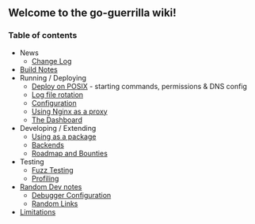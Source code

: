 ## Welcome to the go-guerrilla wiki!

### Table of contents

- News
   - [Change Log](https://github.com/flashmob/go-guerrilla/wiki/Change-Log)
- [Build Notes](https://github.com/flashmob/go-guerrilla/wiki/Build-Notes)
- Running / Deploying
   - [Deploy on POSIX](https://github.com/flashmob/go-guerrilla/wiki/Deploying-on-a-POSIX-system) - starting commands, permissions & DNS config
   - [Log file rotation](https://github.com/flashmob/go-guerrilla/wiki/Automatic-log-file-management-with-logrotate)
   - [Configuration](https://github.com/flashmob/go-guerrilla/wiki/Configuration)
   - [Using Nginx as a proxy](https://github.com/flashmob/go-guerrilla/wiki/Using-Nginx-as-a-proxy)
   - [The Dashboard](https://github.com/flashmob/go-guerrilla/wiki/The-Dashboard)
- Developing / Extending
   - [Using as a package](https://github.com/flashmob/go-guerrilla/wiki/API-&-Using-as-a-package)
   - [Backends](https://github.com/flashmob/go-guerrilla/wiki/Backends,-configuring-and-extending)
   - [Roadmap and Bounties](https://github.com/flashmob/go-guerrilla/wiki/Roadmap-and-Bounties)
- Testing
   - [Fuzz Testing](https://github.com/flashmob/go-guerrilla/wiki/Fuzz-testing)
   - [Profiling](https://github.com/flashmob/go-guerrilla/wiki/Profiling)
- [Random Dev notes](https://github.com/flashmob/go-guerrilla/wiki/Dev-Notes)
   - [Debugger Configuration](https://github.com/flashmob/go-guerrilla/wiki/Dev-Notes#debugger-configuration)
   - [Random Links](https://github.com/flashmob/go-guerrilla/wiki/Dev-Notes#random-links)
- [Limitations](https://github.com/flashmob/go-guerrilla/wiki/Limitations)

